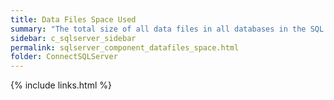 ```yaml
---
title: ﻿Data Files Space Used
summary: "The total size of all data files in all databases in the SQL Server."
sidebar: c_sqlserver_sidebar
permalink: sqlserver_component_datafiles_space.html
folder: ConnectSQLServer
---
```


{% include links.html %}
